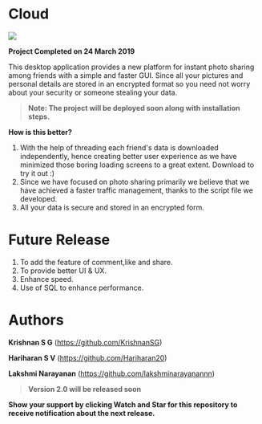 # Cloud

![](https://github.com/KrishnanSG/Cloud/blob/master/Final_Logo.png)

**Project Completed on 24 March 2019**

This desktop application provides a new platform for instant photo sharing among friends with a simple and faster GUI. Since all your pictures and personal details are stored in an encrypted format so you need not worry about your security or someone stealing your data.


>**Note: The project will be deployed soon along with installation steps.**


**How is this better?**

1. With the help of threading each friend's data is downloaded independently, hence creating better user experience as we have minimized those boring loading screens to a great extent. Download to try it out :) 
2. Since we have focused on photo sharing primarily we believe that we have achieved a faster traffic management, thanks to the script file we developed.
3. All your data is secure and stored in an encrypted form.

# Future Release
1. To add the feature of comment,like and share. 
2. To provide better UI & UX.
3. Enhance speed.
4. Use of SQL to enhance performance.

# Authors

**Krishnan S G**    (https://github.com/KrishnanSG)

**Hariharan S V**  (https://github.com/Hariharan20)

**Lakshmi Narayanan**  (https://github.com/lakshminarayanannn)

>**Version 2.0 will be released soon**

**Show your support by clicking Watch and Star for this repository to receive notification about the next release.**
